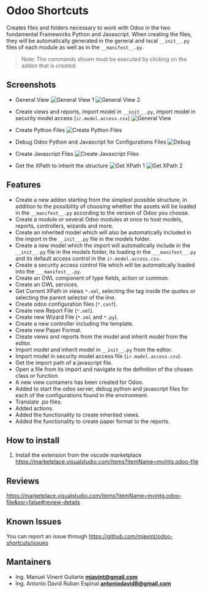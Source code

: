 # Odoo Shortcuts

Creates files and folders necessary to work with Odoo in the two fundamental Frameworks Python and Javascript. When creating the files, they will be automatically generated in the general and local `__init__.py` files of each module as well as in the `__manifest__.py`.

> Note: The commands shown must be executed by clicking on the addon that is created.

## Screenshots

* General View
  ![General View 1](https://github.com/mjavint/odoo-shortcuts/blob/main/general-view.png?raw=true)
  ![General View 2](https://github.com/mjavint/odoo-shortcuts/blob/main/general.png?raw=true)

* Create views and reports, import model in `__init__.py`, import model in security model access (`ir.model.access.csv`)
  ![General View](https://github.com/mjavint/odoo-shortcuts/blob/main/code-lens.png?raw=true)

* Create Python Files
  ![Create Python Files](https://github.com/mjavint/odoo-shortcuts/blob/main/model-files.png?raw=true)

* Debug Odoo Python and Javascript for Configurations Files
  ![Debug](https://github.com/mjavint/odoo-shortcuts/blob/main/config-treedata.png?raw=true)

* Create Javascript Files
  ![Create Javascript Files](https://github.com/mjavint/odoo-shortcuts/blob/main/owl-files.png?raw=true)

* Get the XPath to inherit the structure
  ![Get XPath 1](https://github.com/mjavint/odoo-shortcuts/blob/main/get-XPath-1.png?raw=true)
  ![Get XPath 2](https://github.com/mjavint/odoo-shortcuts/blob/main/get-XPath-2.png?raw=true)

## Features

* Create a new addon starting from the simplest possible structure, in addition to the possibility of choosing whether the assets will be loaded in the `__manifest__.py` according to the version of Odoo you choose.
* Create a module or several Odoo modules at once to host models, reports, controllers, wizards and more.
* Create an inherited model which will also be automatically included in the import in the `__init__.py` file in the models folder.
* Create a new model which the import will automatically include in the `__init__.py` file in the models folder, its loading in the `___manifest__.py` and its default access control in the `ir.model.access.csv`.
* Create a security access control file which will be automatically loaded into the `___manifest__.py`.
* Create an OWL component of type fields, action or common.
* Create an OWL services.
* Get Current XPath in views `*.xml`, selecting the tag inside the quotes or selecting the parent selector of the line.
* Create odoo configuration files (`*.conf`).
* Create new Report File (`*.xml`).
* Create new Wizard File (`*.xml` and `*.py`).
* Create a new controller including the template.
* Create new Paper Format.
* Create views and reports from the model and inherit model from the editor.
* Import model and inherit model in `__init__.py` from the editor.
* Import model in security model access file (`ir.model.access.csv`).
* Get the import path of a javascript file.
* Open a file from its import and navigate to the definition of the chosen class or function.
* A new view containers has been created for Odoo.
* Added to start the odoo server, debug python and javascript files for each of the configurations found in the environment.
* Translate .po files.
* Added actions.
* Added the functionality to create inherited views.
* Added the functionality to create paper format to the reports.

## How to install

1. Install the extension from the vscode marketplace <https://marketplace.visualstudio.com/items?itemName=mvintg.odoo-file>

## Reviews

<https://marketplace.visualstudio.com/items?itemName=mvintg.odoo-file&ssr=false#review-details>

## Known Issues

You can report an issue through <https://github.com/mjavint/odoo-shortcuts/issues>

## Mantainers

* Ing. Manuel Vinent Guilarte  **[mjavint@gmail.com](mjavint@gmail.com)**
* Ing. Antonio David Ruban Espinal **[antoniodavid8@gmail.com](antoniodavid8@gmail.com)**
